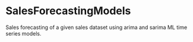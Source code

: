 # SalesForecastingModels
Sales forecasting of a given sales dataset using arima and sarima ML time series models.
